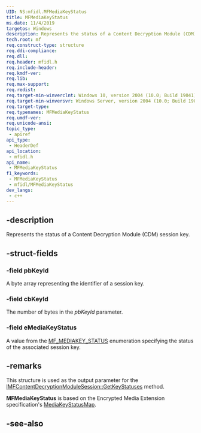 ```yaml
---
UID: NS:mfidl.MFMediaKeyStatus
title: MFMediaKeyStatus
ms.date: 11/4/2019
targetos: Windows
description: Represents the status of a Content Decryption Module (CDM) session key.
tech.root: mf
req.construct-type: structure
req.ddi-compliance: 
req.dll: 
req.header: mfidl.h
req.include-header: 
req.kmdf-ver: 
req.lib: 
req.max-support: 
req.redist: 
req.target-min-winverclnt: Windows 10, version 2004 (10.0; Build 19041)
req.target-min-winversvr: Windows Server, version 2004 (10.0; Build 19041)
req.target-type: 
req.typenames: MFMediaKeyStatus
req.umdf-ver: 
req.unicode-ansi: 
topic_type:
 - apiref
api_type:
 - HeaderDef
api_location:
 - mfidl.h
api_name:
 - MFMediaKeyStatus
f1_keywords:
 - MFMediaKeyStatus
 - mfidl/MFMediaKeyStatus
dev_langs:
 - c++
---
```


## -description

Represents the status of a Content Decryption Module (CDM) session key.

## -struct-fields

### -field pbKeyId

A byte array representing the identifier of a session key.

### -field cbKeyId

The number of bytes in the *pbKeyId* parameter.

### -field eMediaKeyStatus

A value from the [MF_MEDIAKEY_STATUS](ne-mfidl-mf_mediakey_status.md) enumeration specifying the status of the associated session key.

## -remarks

This structure is used as the output parameter for the [IMFContentDecryptionModuleSession::GetKeyStatuses](../mfcontentdecryptionmodule/nf-mfcontentdecryptionmodule-imfcontentdecryptionmodulesession-getkeystatuses.md) method.

**MFMediaKeyStatus** is based on the Encrypted Media Extension specification's [MediaKeyStatusMap](https://www.w3.org/TR/2017/REC-encrypted-media-20170918/#dom-mediakeysession-sessionid).

## -see-also